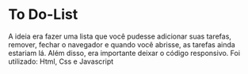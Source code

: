 <h1> To Do-List </h1>

<p>  A ideia era fazer uma lista que você pudesse adicionar suas tarefas, remover, fechar o navegador e quando você abrisse, as tarefas ainda estariam lá. Além disso, era importante deixar o código responsivo. Foi utilizado: Html, Css e Javascript</p>
